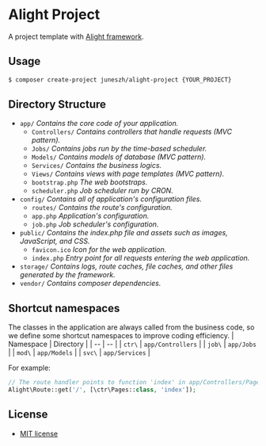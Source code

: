 # Alight Project
A project template with [Alight framework](https://github.com/juneszh/alight).

## Usage
```bash
$ composer create-project juneszh/alight-project {YOUR_PROJECT}
```

## Directory Structure
* `app/` *Contains the core code of your application.*
    * `Controllers/` *Contains controllers that handle requests (MVC pattern).*
    * `Jobs/` *Contains jobs run by the time-based scheduler.*
    * `Models/` *Contains models of database (MVC pattern).*
    * `Services/` *Contains the business logics.*
    * `Views/` *Contains views with page templates (MVC pattern).*
    * `bootstrap.php` *The web bootstraps.*
    * `scheduler.php` *Job scheduler run by CRON.*
* `config/` *Contains all of application's configuration files.*
    * `routes/` *Contains the route's configuration.*
    * `app.php` *Application's configuration.*
    * `job.php` *Job scheduler's configuration.*
* `public/` *Contains the index.php file and assets such as images, JavaScript, and CSS.*
    * `favicon.ico` *Icon for the web application.*
    * `index.php` *Entry point for all requests entering the web application.*
* `storage/` *Contains logs, route caches, file caches, and other files generated by the framework.*
* `vendor/` *Contains composer dependencies.*

## Shortcut namespaces
The classes in the application are always called from the business code, so we define some shortcut namespaces to improve coding efficiency.
| Namespace | Directory |
| -- | -- |
| `ctr\` | `app/Controllers` |
| `job\` | `app/Jobs` |
| `mod\` | `app/Models` |
| `svc\` | `app/Services` |

For example:
```php
// The route handler points to function 'index' in app/Controllers/Pages.php
Alight\Route::get('/', [\ctr\Pages::class, 'index']);
```

## License
* [MIT license](./LICENSE)